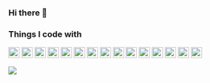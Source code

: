 ### Hi there 👋

<!--
**Jeffery1110/Jeffery1110** is a ✨ _special_ ✨ repository because its `README.md` (this file) appears on your GitHub profile.

Here are some ideas to get you started:

- 🔭 I’m currently working on ...
- 🌱 I’m currently learning ...
- 👯 I’m looking to collaborate on ...
- 🤔 I’m looking for help with ...
- 💬 Ask me about ...
- 📫 How to reach me: ...
- 😄 Pronouns: ...
- ⚡ Fun fact: ...
-->

<h3>Things I code with</h3>

<p>
  <img style="height:22px" alt="Node.js" src="https://img.shields.io/badge/-Node.js-339933?style=flat&logo=Node.js&logoColor=white"></a>
  <img style="height:22px" alt=".NET" src="https://img.shields.io/badge/-.NET-512BD4?style=flat&logo=.NET&logoColor=white"></a>
  <img style="height:22px" alt="Docker" src="https://img.shields.io/badge/-Docker-2496ED?style=flat&logo=Docker&logoColor=white"/>
  <img style="height:22px" alt="Amazon AWS" src="https://img.shields.io/badge/-Amazon AWS-232F3E?style=flat&logo=Amazon AWS&logoColor=white"/>
  <img style="height:22px" alt="JavaScript" src="https://img.shields.io/badge/-JavaScript-F7DF1E?style=flat&logo=JavaScript&logoColor=white"></a>
  <img style="height:22px" alt="HTML5" src="https://img.shields.io/badge/-HTML5-E34F26?style=flat&logo=HTML5&logoColor=white"></a>
  <img style="height:22px" alt="CSS3" src="https://img.shields.io/badge/-CSS3-1572B6?style=flat&logo=CSS3&logoColor=white"></a>
  <img style="height:22px" alt="Git" src="https://img.shields.io/badge/-Git-F05032?style=flat&logo=git&logoColor=white"></a>
  <img style="height:22px" alt="Firebase" src="https://img.shields.io/badge/-Firebase-FFCA28?style=flat&logo=Firebase&logoColor=F6820D"></a>
  <img style="height:22px" alt="Figma" src="https://img.shields.io/badge/-Figma-F24E1E?style=flat&logo=figma&logoColor=F24E1E"/>
  <img style="height:22px" alt="Notion" src="https://img.shields.io/badge/-Notion-000000?style=flat&logo=Notion&logoColor=39477F"/>
  <img style="height:22px" alt="Slack" src="https://img.shields.io/badge/-Slack-4A154B?style=flat&logo=slack&logoColor=4A154B"/>
  <img style="height:22px" alt="WebRTC" src="https://img.shields.io/badge/-WebRTC-333333?style=flat&logo=WebRTC&logoColor=333333"/>
  <img style="height:22px" alt="Socket.io" src="https://img.shields.io/badge/-Socket.io-010101?style=flat&logo=Socket.io&logoColor=010101"/>
  <img style="height:22px" alt="Vue.js" src="https://img.shields.io/badge/-Vue.js-4FC08D?style=flat&logo=Vue.js&logoColor=white"/>
</p>

<img src = "https://github-readme-stats.vercel.app/api/top-langs/?username=Jeffery1110&layout=compact&include_all_commits=true&count_private=true">

